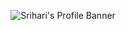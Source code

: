 <p align="center">
  <img alt="Srihari's Profile Banner" src="https://github.com/user-attachments/assets/1f456956-2137-4d93-b27d-917dcb772b0d" />
</p>
